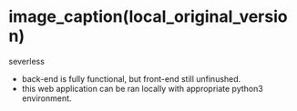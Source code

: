 # image_caption(local_original_version)
severless 
* back-end is fully functional, but front-end still unfinushed.
* this web application can be ran locally with appropriate python3 environment.

